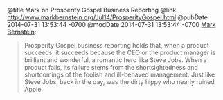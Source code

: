 @title Mark on Prosperity Gospel Business Reporting
@link http://www.markbernstein.org/Jul14/ProsperityGospel.html
@pubDate 2014-07-31 13:53:44 -0700
@modDate 2014-07-31 13:53:44 -0700
<a href="http://www.markbernstein.org/Jul14/ProsperityGospel.html">Mark Bernstein</a>:

>Prosperity Gospel business reporting holds that, when a product succeeds, it succeeds because the CEO or the product manager is brilliant and wonderful, a romantic hero like Steve Jobs. When a product fails, its failure stems from the shortsightedness and shortcomings of the foolish and ill-behaved management. Just like Steve Jobs, back in the day, was the dirty hippy who nearly ruined Apple.
